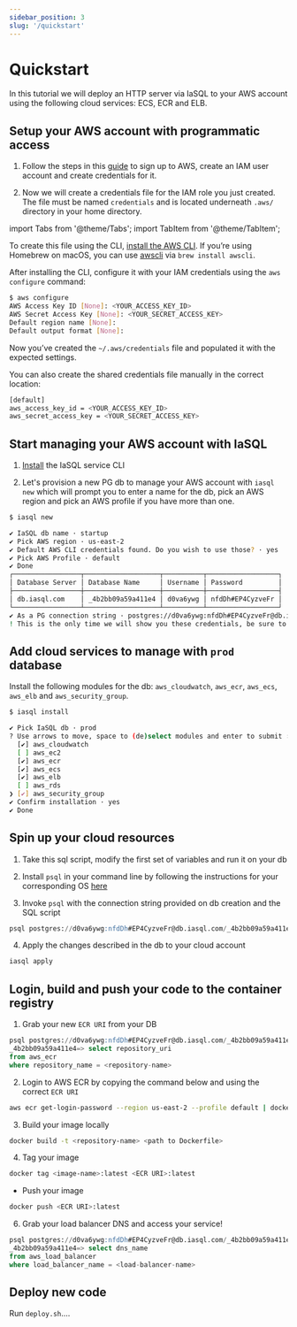 ```yaml
---
sidebar_position: 3
slug: '/quickstart'
---
```


# Quickstart

In this tutorial we will deploy an HTTP server via IaSQL to your AWS account using the following cloud services: ECS, ECR and ELB.

## Setup your AWS account with programmatic access

1. Follow the steps in this [guide](https://docs.aws.amazon.com/cli/latest/userguide/getting-started-prereqs.html#getting-started-prereqs-iam) to sign up to AWS, create an IAM user account and create credentials for it.

2. Now we will create a credentials file for the IAM role you just created. The file must be named `credentials` and is located underneath `.aws/` directory in your home directory.

import Tabs from '@theme/Tabs';
import TabItem from '@theme/TabItem';

<Tabs>
  <TabItem value="Option 1: Use the CLI" label="Option 1: Use the CLI" default>

  To create this file using the CLI, [install the AWS CLI](https://docs.aws.amazon.com/cli/latest/userguide/getting-started-install.html). If you’re using Homebrew on macOS, you can use [awscli](https://formulae.brew.sh/formula/awscli) via `brew install awscli`.

  After installing the CLI, configure it with your IAM credentials using the `aws configure` command:

  ```bash
  $ aws configure
  AWS Access Key ID [None]: <YOUR_ACCESS_KEY_ID>
  AWS Secret Access Key [None]: <YOUR_SECRET_ACCESS_KEY>
  Default region name [None]:
  Default output format [None]:
  ```
  Now you’ve created the `~/.aws/credentials` file and populated it with the expected settings.

  </TabItem>
  <TabItem value="Option 2: Create manually" label="Option 2: Create manually">

  You can also create the shared credentials file manually in the correct location:

  ```bash
  [default]
  aws_access_key_id = <YOUR_ACCESS_KEY_ID>
  aws_secret_access_key = <YOUR_SECRET_ACCESS_KEY>
  ```

  </TabItem>
</Tabs>

## Start managing your AWS account with IaSQL

1. [Install](/install) the IaSQL service CLI

2. Let's provision a new PG db to manage your AWS account with `iasql new` which will prompt you to enter a name for the db, pick an AWS region and pick an AWS profile if you have more than one.

```bash
$ iasql new

✔ IaSQL db name · startup
✔ Pick AWS region · us-east-2
✔ Default AWS CLI credentials found. Do you wish to use those? · yes
✔ Pick AWS Profile · default
✔ Done
┌─────────────────┬───────────────────┬──────────┬──────────────────┐
│ Database Server │ Database Name     │ Username │ Password         │
├─────────────────┼───────────────────┼──────────┼──────────────────┤
│ db.iasql.com    │ _4b2bb09a59a411e4 │ d0va6ywg │ nfdDh#EP4CyzveFr │
└─────────────────┴───────────────────┴──────────┴──────────────────┘
✔ As a PG connection string · postgres://d0va6ywg:nfdDh#EP4CyzveFr@db.iasql.com/_4b2bb09a59a411e4
! This is the only time we will show you these credentials, be sure to save them.
```

## Add cloud services to manage with `prod` database

Install the following modules for the db: `aws_cloudwatch`, `aws_ecr`, `aws_ecs`, `aws_elb` and `aws_security_group`.

```bash
$ iasql install

✔ Pick IaSQL db · prod
? Use arrows to move, space to (de)select modules and enter to submit ›
  [✔] aws_cloudwatch
  [ ] aws_ec2
  [✔] aws_ecr
  [✔] aws_ecs
  [✔] aws_elb
  [ ] aws_rds
❯ [✔] aws_security_group
✔ Confirm installation · yes
✔ Done
```

## Spin up your cloud resources

1. Take this sql script, modify the first set of variables and run it on your db
<!--TODO link to script -->


2. Install `psql` in your command line by following the instructions for your corresponding OS [here](https://www.postgresql.org/download/)

3. Invoke `psql` with the connection string provided on db creation and the SQL script

```sql
psql postgres://d0va6ywg:nfdDh#EP4CyzveFr@db.iasql.com/_4b2bb09a59a411e4 -f <path>/<to>/quickstart.sql
```

4. Apply the changes described in the db to your cloud account

```sh
iasql apply
```
<!--TODO Fill out with table -->

## Login, build and push your code to the container registry

1. Grab your new `ECR URI` from your DB
```sql
psql postgres://d0va6ywg:nfdDh#EP4CyzveFr@db.iasql.com/_4b2bb09a59a411e4
_4b2bb09a59a411e4=> select repository_uri
from aws_ecr
where repository_name = <repository-name>
```

<!--TODO link to install docker -->

2. Login to AWS ECR by copying the command below and using the correct `ECR URI`

```sh
aws ecr get-login-password --region us-east-2 --profile default | docker login --username AWS --password-stdin <ECR URI>
```

<!--TODO link to download hello_iasql folder -->


3. Build your image locally

```sh
docker build -t <repository-name> <path to Dockerfile>
```

4. Tag your image

```sh
docker tag <image-name>:latest <ECR URI>:latest
```

- Push your image

```sh
docker push <ECR URI>:latest
```

6. Grab your load balancer DNS and access your service!
```sql
psql postgres://d0va6ywg:nfdDh#EP4CyzveFr@db.iasql.com/_4b2bb09a59a411e4
_4b2bb09a59a411e4=> select dns_name
from aws_load_balancer
where load_balancer_name = <load-balancer-name>
```

## Deploy new code

Run `deploy.sh`....

<!--TODO can we also do this for the section above -->

